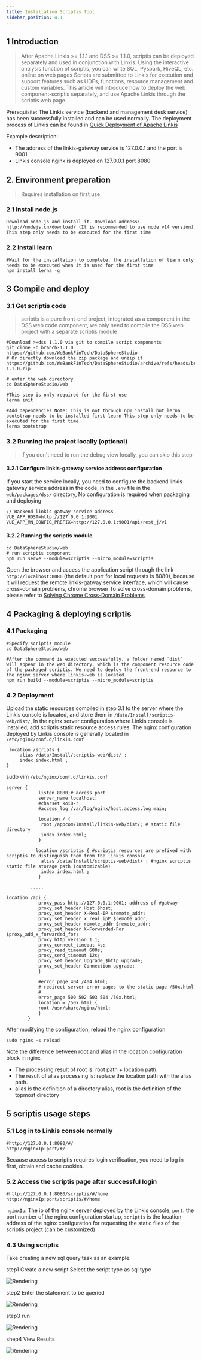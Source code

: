 ```yaml
---
title: Installation Scriptis Tool
sidebar_position: 4.1
---
```


## 1 Introduction

> After Apache Linkis >= 1.1.1 and DSS >= 1.1.0, scriptis can be deployed separately and used in conjunction with Linkis. Using the interactive analysis function of scriptis, you can write SQL, Pyspark, HiveQL, etc. online on web pages Scripts are submitted to Linkis for execution and support features such as UDFs, functions, resource management and custom variables. This article will introduce how to deploy the web component-scriptis separately, and use  Apache Linkis through the scriptis web page.


Prerequisite: The Linkis service (backend and management desk service) has been successfully installed and can be used normally. The deployment process of Linkis can be found in [Quick Deployment of Apache Linkis](quick-deploy.md)

Example description:

- The address of the linkis-gateway service is 127.0.0.1 and the port is 9001
- Linkis console nginx is deployed on 127.0.0.1 port 8080

## 2. Environment preparation

> Requires installation on first use

### 2.1 Install node.js
```shell script
Download node.js and install it. Download address: http://nodejs.cn/download/ (It is recommended to use node v14 version) This step only needs to be executed for the first time
````
### 2.2 Install learn
```shell script
#Wait for the installation to complete, the installation of liarn only needs to be executed when it is used for the first time
npm install lerna -g
````

## 3 Compile and deploy
### 3.1 Get scriptis code
> scriptis is a pure front-end project, integrated as a component in the DSS web code component, we only need to compile the DSS web project with a separate scriptis module

```shell script
#Download >=dss 1.1.0 via git to compile script components
git clone -b branch-1.1.0 https://github.com/WeBankFinTech/DataSphereStudio
# Or directly download the zip package and unzip it
https://github.com/WeBankFinTech/DataSphereStudio/archive/refs/heads/branch-1.1.0.zip

# enter the web directory
cd DataSphereStudio/web

#This step is only required for the first use
lerna init

#Add dependencies Note: This is not through npm install but lerna bootstrap needs to be installed first learn This step only needs to be executed for the first time
lerna bootstrap
````

### 3.2 Running the project locally (optional)

> If you don't need to run the debug view locally, you can skip this step

#### 3.2.1 Configure linkis-gateway service address configuration

If you start the service locally, you need to configure the backend linkis-gateway service address in the code, in the `.env` file in the `web/packages/dss/` directory,
No configuration is required when packaging and deploying
```shell script
// Backend linkis-gatway service address
VUE_APP_HOST=http://127.0.0.1:9001
VUE_APP_MN_CONFIG_PREFIX=http://127.0.0.1:9001/api/rest_j/v1
````
#### 3.2.2 Running the scriptis module

```shell script
cd DataSphereStudio/web
# run scriptis component
npm run serve --module=scriptis --micro_module=scriptis
````

Open the browser and access the application script through the link `http://localhost:8080` (the default port for local requests is 8080), because it will request the remote linkis-gatway service interface, which will cause cross-domain problems, chrome browser To solve cross-domain problems, please refer to [Solving Chrome Cross-Domain Problems](https://www.jianshu.com/p/56b1e01e6b6a)


## 4 Packaging & deploying scriptis

### 4.1 Packaging
```shell script
#Specify scriptis module
cd DataSphereStudio/web

#After the command is executed successfully, a folder named `dist` will appear in the web directory, which is the component resource code of the packaged scriptis. We need to deploy the front-end resource to the nginx server where linkis-web is located
npm run build --module=scriptis --micro_module=scriptis
````

### 4.2 Deployment

Upload the static resources compiled in step 3.1 to the server where the Linkis console is located, and store them in `/data/Install/scriptis-web/dist/`,
In the nginx server configuration where Linkis console is installed, add scriptis static resource access rules. The nginx configuration deployed by Linkis console is generally located in `/etc/nginx/conf.d/linkis.conf`

```shell script
 location /scripts {
     alias /data/Install/scriptis-web/dist/ ;
     index index.html ;
}
````

sudo vim `/etc/nginx/conf.d/linkis.conf`

```shell script
server {
            listen 8080;# access port
            server_name localhost;
            #charset koi8-r;
            #access_log /var/log/nginx/host.access.log main;

            location / {
             root /appcom/Install/linkis-web/dist/; # static file directory
             index index.html;
            }

           location /scriptis { #scriptis resources are prefixed with scriptis to distinguish them from the linkis console
             alias /data/Install/scriptis-web/dist/ ; #nginx scriptis static file storage path (customizable)
             index index.html ;
            }

        ......

location /api {
            proxy_pass http://127.0.0.1:9001; address of #gatway
            proxy_set_header Host $host;
            proxy_set_header X-Real-IP $remote_addr;
            proxy_set_header x_real_ipP $remote_addr;
            proxy_set_header remote_addr $remote_addr;
            proxy_set_header X-Forwarded-For $proxy_add_x_forwarded_for;
            proxy_http_version 1.1;
            proxy_connect_timeout 4s;
            proxy_read_timeout 600s;
            proxy_send_timeout 12s;
            proxy_set_header Upgrade $http_upgrade;
            proxy_set_header Connection upgrade;
            }

            #error_page 404 /404.html;
            # redirect server error pages to the static page /50x.html
            #
            error_page 500 502 503 504 /50x.html;
            location = /50x.html {
            root /usr/share/nginx/html;
            }
        }

````
After modifying the configuration, reload the nginx configuration

```shell script
sudo nginx -s reload
````

Note the difference between root and alias in the location configuration block in nginx
- The processing result of root is: root path + location path.
- The result of alias processing is: replace the location path with the alias path.
- alias is the definition of a directory alias, root is the definition of the topmost directory

## 5 scriptis usage steps

### 5.1 Log in to Linkis console normally
```shell script
#http://127.0.0.1:8080/#/
http://nginxIp:port/#/
````
Because access to scriptis requires login verification, you need to log in first, obtain and cache cookies.

### 5.2 Access the scriptis page after successful login

```shell script
#http://127.0.0.1:8080/scriptis/#/home
http://nginxIp:port/scriptis/#/home
````
`nginxIp`: The ip of the nginx server deployed by the Linkis console, `port`: the port number of the nginx configuration startup, `scriptis` is the location address of the nginx configuration for requesting the static files of the scriptis project (can be customized)

### 4.3 Using scriptis

Take creating a new sql query task as an example.


step1 Create a new script Select the script type as sql type

![Rendering](/Images-zh/deployment/scriptis/new_script.png)

step2 Enter the statement to be queried

![Rendering](/Images-zh/deployment/scriptis/test_statement.png)

step3 run

![Rendering](/Images-zh/deployment/scriptis/running_results.png)


shep4 View Results

![Rendering](/Images-zh/deployment/scriptis/design_sketch.png)